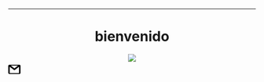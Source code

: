 
___
<h1 align=center> bienvenido </h1>

<div align=center>
    <img src="https://raw.githubusercontent.com/Devccss/Devccss/main/Imagenes/giphy.gif?token=GHSAT0AAAAAACMG7PAYXWKG2NG7HJSPBXR6ZMSBOYA">
    
</div>
<div>
<a href="mailto:deivid.sandoval.cid@gmail.com"><img src="https://raw.githubusercontent.com/Devccss/Devccss/main/Imagenes/correo.png?token=GHSAT0AAAAAACMG7PAYOJXAQAWATB2XEKJYZMSBMZA" width=5%></a>
</div>
